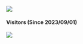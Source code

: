 ![](https://github-readme-stats.vercel.app/api?username=2mhk&show_icons=true&theme=tokyonight)

#### Visitors (Since 2023/09/01)
![](https://profile-counter.glitch.me/greedysky/count.svg)

<!--
**2mhk/2mhk** is a ✨ _special_ ✨ repository because its `README.md` (this file) appears on your GitHub profile.

Here are some ideas to get you started:

- 🔭 I’m currently working on ...
- 🌱 I’m currently learning ...
- 👯 I’m looking to collaborate on ...
- 🤔 I’m looking for help with ...
- 💬 Ask me about ...
- 📫 How to reach me: ...
- 😄 Pronouns: ...
- ⚡ Fun fact: ...
-->
